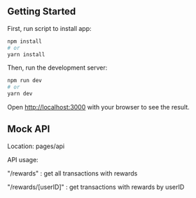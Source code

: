 ## Getting Started

First, run script to install app:

```bash
npm install
# or
yarn install
```

Then, run the development server:

```bash
npm run dev
# or
yarn dev
```

Open [http://localhost:3000](http://localhost:3000) with your browser to see the result.

## Mock API

Location: pages/api

API usage:

"/rewards" : get all transactions with rewards

"/rewards/[userID]" : get transactions with rewards by userID
